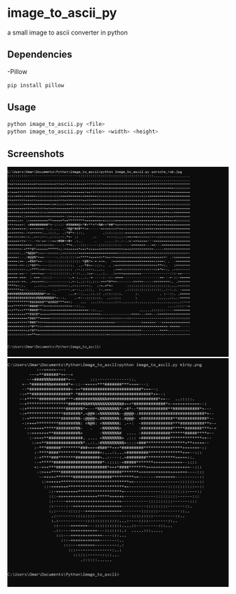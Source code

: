 # image_to_ascii_py
a small image to ascii converter in python

## Dependencies

-Pillow
```bash
pip install pillow
```

## Usage

```bash
python image_to_ascii.py <file> 
python image_to_ascii.py <file> <width> <height>
```

## Screenshots

![Alt text](/screenshots/rwb.PNG?raw=true "Rwb")
![Alt text](/screenshots/kirby.PNG?raw=true "Kirby")